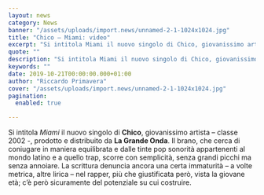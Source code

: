 ```yaml
---
layout: news
category: News
banner: "/assets/uploads/import.news/unnamed-2-1-1024x1024.jpg"
title: "Chico – Miami: video"
excerpt: "Si intitola Miami il nuovo singolo di Chico, giovanissimo artista – classe 2002 -, prodotto e distribuito da La Grande Onda. Il brano, che cerca di coniugare in maniera equilibrata e dalle tinte pop sonorità appartenenti al mondo latino e a quello trap, scorre con semplicità, senza grandi picchi ma senza annoiare. La scrittura denuncia [&hellip"
quote: ""
description: "Si intitola Miami il nuovo singolo di Chico, giovanissimo artista – classe 2002 -, prodotto e distribuito da La Grande Onda. Il brano, che cerca di coniugare in maniera equilibrata e dalle tinte pop sonorità appartenenti al mondo latino e a quello trap, scorre con semplicità, senza grandi picchi ma senza annoiare. La scrittura denuncia [&hellip"
keywords: ""
date: 2019-10-21T00:00:00.000+01:00
author: "Riccardo Primavera"
cover: "/assets/uploads/import.news/unnamed-2-1-1024x1024.jpg"
pagination:
  enabled: true

---
```


Si intitola _Miami_ il nuovo singolo di **Chico**, giovanissimo artista – classe 2002 -, prodotto e distribuito da **La Grande Onda**. Il brano, che cerca di coniugare in maniera equilibrata e dalle tinte pop sonorità appartenenti al mondo latino e a quello trap, scorre con semplicità, senza grandi picchi ma senza annoiare. La scrittura denuncia ancora una certa immaturità – a volte metrica, altre lirica – nel rapper, più che giustificata però, vista la giovane età; c’è però sicuramente del potenziale su cui costruire.